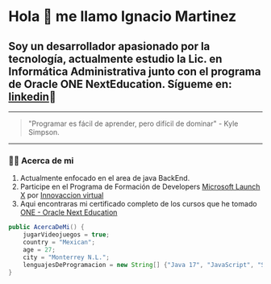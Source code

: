 # Hola :wave: me llamo Ignacio Martinez

## Soy un desarrollador apasionado por la tecnología, actualmente estudio la Lic. en Informática Administrativa junto con el programa de Oracle ONE NextEducation. Sígueme en: [linkedin](https://www.linkedin.com/in/ignacio-martinez-bautista-13075b1a8/):rocket:

---

> "Programar es fácil de aprender, pero difícil de dominar" - Kyle Simpson.

---

### :man_technologist: Acerca de mi

1. Actualmente enfocado en el area de java BackEnd.
2. Participe en el Programa de Formación de Developers [Microsoft Launch X](https://github.com/Launch-X-Latam) por [Innovaccion virtual](https://news.microsoft.com/es-xl/la-iniciativa-launch-x-latam-ayuda-a-los-jovenes-latinoamericanos-a-certificarse-como-desarrolladores-y-potenciar-sus-oportunidades-laborales/#:~:text=Se%20trata%20de%20un%20programa%20100%25%20digital%20para,de%20formaci%C3%B3n%20y%20conversaciones%20con%20expertos%20de%20tecnolog%C3%ADa.)
3. Aqui encontraras mi certificado completo de los cursos que he tomado [ONE - Oracle Next Education
](https://app.aluracursos.com/user/ccnobe/fullCertificate/041d4fbccc12451654922b5252ce58d8)

```java
public AcercaDeMi() {
    jugarVideojuegos = true;
    country = "Mexican";
    age = 27;
    city = "Monterrey N.L.";
    lenguajesDeProgramacion = new String[] {"Java 17", "JavaScript", "SQL"};
}
```

